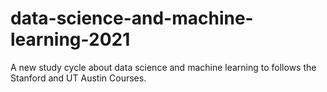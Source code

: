 # data-science-and-machine-learning-2021
A new study cycle about data science and machine learning to follows the Stanford and UT Austin Courses.
